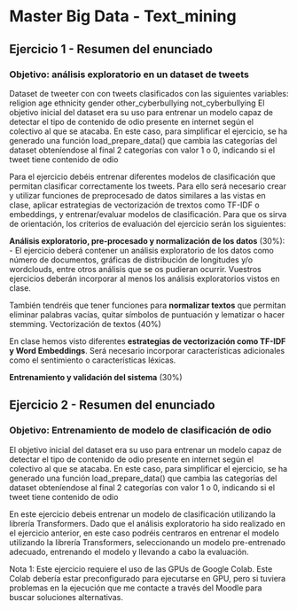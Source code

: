 # Master Big Data - Text_mining
## Ejercicio 1 - Resumen del enunciado
### Objetivo: análisis exploratorio en un dataset de tweets
Dataset de tweeter con con tweets clasificados con las siguientes variables:
religion
age
ethnicity
gender
other_cyberbullying
not_cyberbullying
El objetivo inicial del dataset era su uso para entrenar un modelo capaz de detectar el tipo de contenido de odio presente en internet según el colectivo al que se atacaba. En este caso, para simplificar el ejercicio, se ha generado una función load_prepare_data() que cambia las categorías del dataset obteníendose al final 2 categorías con valor 1 o 0, indicando si el tweet tiene contenido de odio

Para el ejercicio debéis entrenar diferentes modelos de clasificación que permitan clasificar correctamente los tweets. Para ello será necesario crear y utilizar funciones de preprocesado de datos similares a las vistas en clase, aplicar estrategias de vectorización de trextos como TF-IDF o embeddings, y entrenar/evaluar modelos de clasificación. Para que os sirva de orientación, los criterios de evaluación del ejercicio serán los siguientes:

**Análisis exploratorio, pre-procesado y normalización de los datos** (30%): - El ejercicio deberá contener un análisis exploratorio de los datos como número de documentos, gráficas de distribución de longitudes y/o wordclouds, entre otros análisis que se os pudieran ocurrir. Vuestros ejercicios deberán incorporar al menos los análisis exploratorios vistos en clase.

También tendréis que tener funciones para **normalizar textos** que permitan eliminar palabras vacías, quitar símbolos de puntuación y lematizar o hacer stemming.
Vectorización de textos (40%)

En clase hemos visto diferentes **estrategias de vectorización como TF-IDF y Word Embeddings**. Será necesario incorporar características adicionales como el sentimiento o características léxicas.


**Entrenamiento y validación del sistema** (30%)

## Ejercicio 2 - Resumen del enunciado
### Objetivo: Entrenamiento de modelo de clasificación de odio
El objetivo inicial del dataset era su uso para entrenar un modelo capaz de detectar el tipo de contenido de odio presente en internet según el colectivo al que se atacaba. En este caso, para simplificar el ejercicio, se ha generado una función load_prepare_data() que cambia las categorías del dataset obteníendose al final 2 categorías con valor 1 o 0, indicando si el tweet tiene contenido de odio

En este ejercicio debeis entrenar un modelo de clasificación utilizando la librería Transformers. Dado que el análisis exploratorio ha sido realizado en el ejercicio anterior, en este caso podréis centraros en entrenar el modelo utilizando la librería Transformers, seleccionando un modelo pre-entrenado adecuado, entrenando el modelo y llevando a cabo la evaluación.

Nota 1: Este ejercicio requiere el uso de las GPUs de Google Colab. Este Colab debería estar preconfigurado para ejecutarse en GPU, pero si tuviera problemas en la ejecución que me contacte a través del Moodle para buscar soluciones alternativas.
